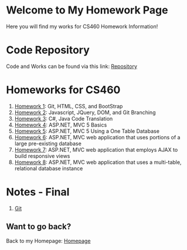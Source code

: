 # Welcome to My Homework Page

Here you will find my works for CS460 Homework Information!

# Code Repository
Code and Works can be found via this link: [Repository](https://github.com/avickers17/avickers17.github.io)

# Homeworks for CS460
1. [Homework 1](https://avickers17.github.io/cs460/HW1/): Git, HTML, CSS, and BootStrap
2. [Homework 2](https://avickers17.github.io/cs460/HW2/): Javascript, JQuery, DOM, and Git Branching
3. [Homework 3](https://avickers17.github.io/cs460/HW3/): C#, Java Code Translation
4. [Homework 4](https://avickers17.github.io/cs460/HW4/): ASP.NET, MVC 5 Basics
5. [Homework 5](https://avickers17.github.io/cs460/HW5/): ASP.NET, MVC 5 Using a One Table Database
6. [Homework 6](https://avickers17.github.io/cs460/HW6/): ASP.NET, MVC web application that uses portions of a large pre-existing database
7. [Homework 7](https://avickers17.github.io/cs460/HW7/): ASP.NET, MVC web application that employs AJAX to build responsive views
8. [Homework 8](https://avickers17.github.io/cs460/HW8/): ASP.NET, MVC web application that uses a multi-table, relational database instance

# Notes - Final
1. [Git]()

## Want to go back?
Back to my Homepage: [Homepage](https://avickers17.github.io)
